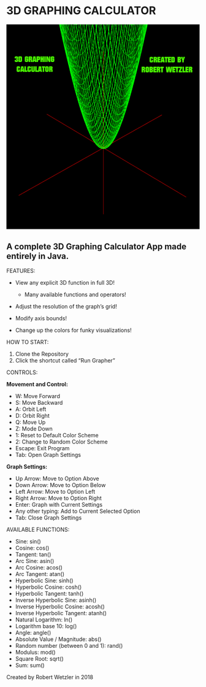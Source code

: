 # 3D GRAPHING CALCULATOR
![Image of TitleBox](https://github.com/ElRoberto13/3D-Graphing-Calculator/blob/master/BasicGame/src/dialogimage.png)


## A complete 3D Graphing Calculator App made entirely in Java.

FEATURES:

- View any explicit 3D function in full 3D!
    - Many available functions and operators!

- Adjust the resolution of the graph’s grid!
- Modify axis bounds!
- Change up the colors for funky visualizations!

HOW TO START:

1. Clone the Repository
2. Click the shortcut called “Run Grapher”

CONTROLS:

**Movement and Control:**

- W: Move Forward
- S: Move Backward
- A: Orbit Left
- D: Orbit Right
- Q: Move Up
- Z: Mode Down
- 1: Reset to Default Color Scheme
- 2: Change to Random Color Scheme
- Escape: Exit Program
- Tab: Open Graph Settings

**Graph Settings:**

- Up Arrow: Move to Option Above
- Down Arrow: Move to Option Below
- Left Arrow: Move to Option Left
- Right Arrow: Move to Option Right
- Enter: Graph with Current Settings
- Any other typing: Add to Current Selected Option
- Tab: Close Graph Settings

AVAILABLE FUNCTIONS:

- Sine: sin()
- Cosine: cos()
- Tangent: tan()
- Arc Sine: asin()
- Arc Cosine: acos()
- Arc Tangent: atan()
- Hyperbolic Sine: sinh()
- Hyperbolic Cosine: cosh()
- Hyperbolic Tangent: tanh()
- Inverse Hyperbolic Sine: asinh()
- Inverse Hyperbolic Cosine: acosh()
- Inverse Hyperbolic Tangent: atanh()
- Natural Logarithm: ln()
- Logarithm base 10: log()
- Angle: angle()
- Absolute Value / Magnitude: abs()
- Random number (between 0 and 1): rand()
- Modulus: mod()
- Square Root: sqrt()
- Sum: sum()

Created by Robert Wetzler in 2018
